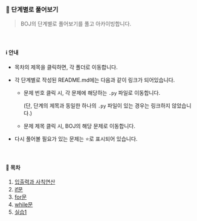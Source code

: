 ### :checkered_flag: 단계별로 풀어보기

> BOJ의 단계별로 풀어보기를 풀고 아카이빙합니다.

#### <br>

#### :information_source: 안내

- 목차의 제목을 클릭하면, 각 폴더로 이동합니다.

- 각 단계별로 작성된 README.md에는 다음과 같이 링크가 되어있습니다.

  - 문제 번호 클릭 시, 각 문제에 해당하는 `.py` 파일로 이동합니다.

    (단, 단계의 제목과 동일한 하나의 `.py` 파일이 있는 경우는 링크하지 않았습니다.)
    
  - 문제 제목 클릭 시, BOJ의 해당 문제로 이동합니다.

- 다시 풀어볼 필요가 있는 문제는 :star:로 표시되어 있습니다.

<br>

#### :page_with_curl: 목차

1. [입출력과 사칙연산]()
2. [if문]()
3. [for문]()
4. [while문]()
5. [실습1]()



